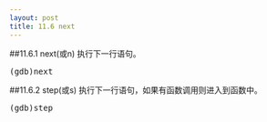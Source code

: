 ```yaml
---
layout: post
title: 11.6 next
---
```

##11.6.1 next(或n)
执行下一行语句。
<pre class='terminal bootcamp'>
<span class='codeline'>(gdb)next</span>
</pre>
##11.6.2 step(或s)
执行下一行语句，如果有函数调用则进入到函数中。
<pre class='terminal bootcamp'>
<span class='codeline'>(gdb)step</span>
</pre>


